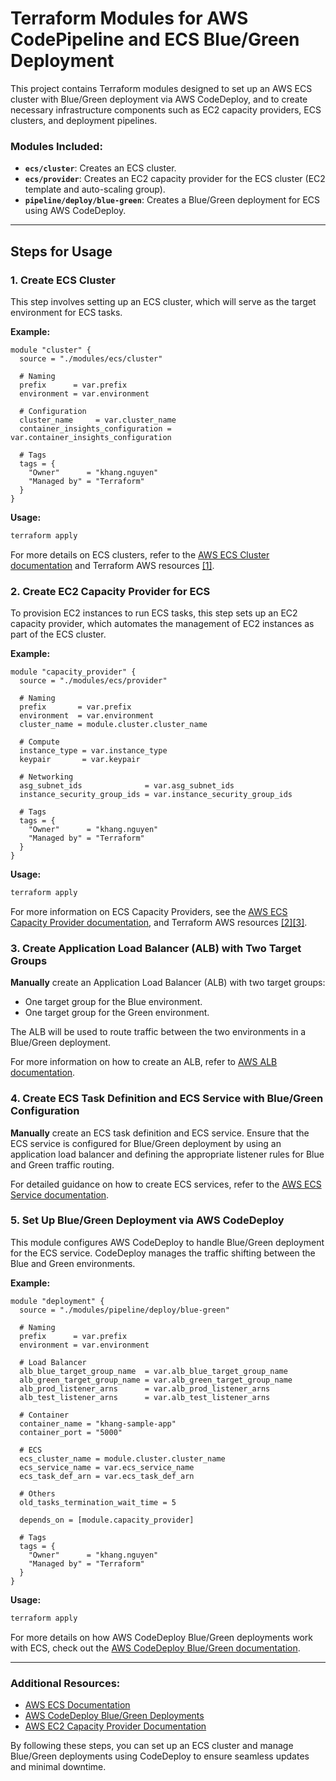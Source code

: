 # Terraform Modules for AWS CodePipeline and ECS Blue/Green Deployment

This project contains Terraform modules designed to set up an AWS ECS cluster with Blue/Green deployment via AWS CodeDeploy, and to create necessary infrastructure components such as EC2 capacity providers, ECS clusters, and deployment pipelines.

### Modules Included:
- **`ecs/cluster`**: Creates an ECS cluster.
- **`ecs/provider`**: Creates an EC2 capacity provider for the ECS cluster (EC2 template and auto-scaling group).
- **`pipeline/deploy/blue-green`**: Creates a Blue/Green deployment for ECS using AWS CodeDeploy.

---

## Steps for Usage

### 1. Create ECS Cluster

This step involves setting up an ECS cluster, which will serve as the target environment for ECS tasks.

**Example:**

```hcl
module "cluster" {
  source = "./modules/ecs/cluster"

  # Naming
  prefix      = var.prefix
  environment = var.environment

  # Configuration
  cluster_name     = var.cluster_name
  container_insights_configuration = var.container_insights_configuration

  # Tags
  tags = {
    "Owner"      = "khang.nguyen"
    "Managed by" = "Terraform"
  }
}
```

**Usage:**
```bash
terraform apply
```

For more details on ECS clusters, refer to the [AWS ECS Cluster documentation](https://docs.aws.amazon.com/AmazonECS/latest/developerguide/Clusters.html) and Terraform AWS resources [[1]](https://registry.terraform.io/providers/hashicorp/aws/latest/docs/resources/ecs_service).

### 2. Create EC2 Capacity Provider for ECS

To provision EC2 instances to run ECS tasks, this step sets up an EC2 capacity provider, which automates the management of EC2 instances as part of the ECS cluster.

**Example:**

```hcl
module "capacity_provider" {
  source = "./modules/ecs/provider"

  # Naming
  prefix       = var.prefix
  environment  = var.environment
  cluster_name = module.cluster.cluster_name

  # Compute
  instance_type = var.instance_type
  keypair       = var.keypair

  # Networking
  asg_subnet_ids              = var.asg_subnet_ids
  instance_security_group_ids = var.instance_security_group_ids

  # Tags
  tags = {
    "Owner"      = "khang.nguyen"
    "Managed by" = "Terraform"
  }
}
```

**Usage:**
```bash
terraform apply
```

For more information on ECS Capacity Providers, see the [AWS ECS Capacity Provider documentation](https://docs.aws.amazon.com/AmazonECS/latest/developerguide/CapacityProvider.html), and Terraform AWS resources [[2]](https://registry.terraform.io/providers/hashicorp/aws/latest/docs/resources/ecs_capacity_provider)[[3]](https://registry.terraform.io/providers/hashicorp/aws/latest/docs/resources/ecs_cluster_capacity_providers).

### 3. Create Application Load Balancer (ALB) with Two Target Groups

**Manually** create an Application Load Balancer (ALB) with two target groups:
- One target group for the Blue environment.
- One target group for the Green environment.

The ALB will be used to route traffic between the two environments in a Blue/Green deployment.

For more information on how to create an ALB, refer to [AWS ALB documentation](https://docs.aws.amazon.com/elasticloadbalancing/latest/application/introduction.html).

### 4. Create ECS Task Definition and ECS Service with Blue/Green Configuration

**Manually** create an ECS task definition and ECS service. Ensure that the ECS service is configured for Blue/Green deployment by using an application load balancer and defining the appropriate listener rules for Blue and Green traffic routing.

For detailed guidance on how to create ECS services, refer to the [AWS ECS Service documentation](https://docs.aws.amazon.com/AmazonECS/latest/developerguide/what-is-fargate.html).

### 5. Set Up Blue/Green Deployment via AWS CodeDeploy

This module configures AWS CodeDeploy to handle Blue/Green deployment for the ECS service. CodeDeploy manages the traffic shifting between the Blue and Green environments.

**Example:**

```hcl
module "deployment" {
  source = "./modules/pipeline/deploy/blue-green"

  # Naming
  prefix      = var.prefix
  environment = var.environment

  # Load Balancer
  alb_blue_target_group_name  = var.alb_blue_target_group_name
  alb_green_target_group_name = var.alb_green_target_group_name
  alb_prod_listener_arns      = var.alb_prod_listener_arns
  alb_test_listener_arns      = var.alb_test_listener_arns

  # Container
  container_name = "khang-sample-app"
  container_port = "5000"

  # ECS
  ecs_cluster_name = module.cluster.cluster_name
  ecs_service_name = var.ecs_service_name
  ecs_task_def_arn = var.ecs_task_def_arn

  # Others
  old_tasks_termination_wait_time = 5

  depends_on = [module.capacity_provider]

  # Tags
  tags = {
    "Owner"      = "khang.nguyen"
    "Managed by" = "Terraform"
  }
}
```

**Usage:**
```bash
terraform apply
```

For more details on how AWS CodeDeploy Blue/Green deployments work with ECS, check out the [AWS CodeDeploy Blue/Green documentation](https://docs.aws.amazon.com/codedeploy/latest/userguide/deployment-configurations.html).

---

### Additional Resources:
- [AWS ECS Documentation](https://docs.aws.amazon.com/AmazonECS/latest/developerguide/Welcome.html)
- [AWS CodeDeploy Blue/Green Deployments](https://docs.aws.amazon.com/codedeploy/latest/userguide/deployment-pipeline.html)
- [AWS EC2 Capacity Provider Documentation](https://docs.aws.amazon.com/AmazonECS/latest/developerguide/CapacityProvider.html)

By following these steps, you can set up an ECS cluster and manage Blue/Green deployments using CodeDeploy to ensure seamless updates and minimal downtime.
